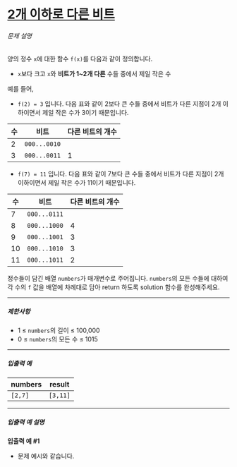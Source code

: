 # [2개 이하로 다른 비트](https://school.programmers.co.kr/learn/courses/30/lessons/77885)


###### 문제 설명


양의 정수 `x`에 대한 함수 `f(x)`를 다음과 같이 정의합니다.


* `x`보다 크고 `x`와 **비트가 1\~2개 다른** 수들 중에서 제일 작은 수


예를 들어, 


* `f(2) = 3` 입니다. 다음 표와 같이 2보다 큰 수들 중에서 비트가 다른 지점이 2개 이하이면서 제일 작은 수가 3이기 때문입니다.




| 수 | 비트 | 다른 비트의 개수 |
| --- | --- | --- |
| 2 | `000...0010` |  |
| 3 | `000...0011` | 1 |


* `f(7) = 11` 입니다. 다음 표와 같이 7보다 큰 수들 중에서 비트가 다른 지점이 2개 이하이면서 제일 작은 수가 11이기 때문입니다.




| 수 | 비트 | 다른 비트의 개수 |
| --- | --- | --- |
| 7 | `000...0111` |  |
| 8 | `000...1000` | 4 |
| 9 | `000...1001` | 3 |
| 10 | `000...1010` | 3 |
| 11 | `000...1011` | 2 |


정수들이 담긴 배열 `numbers`가 매개변수로 주어집니다. `numbers`의 모든 수들에 대하여 각 수의 `f` 값을 배열에 차례대로 담아 return 하도록 solution 함수를 완성해주세요.




---


##### 제한사항


* 1 ≤ `numbers`의 길이 ≤ 100,000
* 0 ≤ `numbers`의 모든 수 ≤ 1015




---


##### 입출력 예




| numbers | result |
| --- | --- |
| `[2,7]` | `[3,11]` |




---


##### 입출력 예 설명


**입출력 예 \#1**


* 문제 예시와 같습니다.




